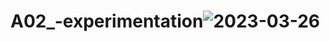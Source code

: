 # A02_-experimentation![2023-03-26](https://user-images.githubusercontent.com/122418286/227831298-f6f40805-6de7-4dd8-a35b-363a51f856ee.png)
